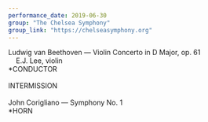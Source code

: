 ```yaml
---
performance_date: 2019-06-30
group: "The Chelsea Symphony"
group_link: "https://chelseasymphony.org"
---
```

Ludwig van Beethoven — Violin Concerto in D Major, op. 61<br/>
&nbsp;&nbsp;&nbsp;&nbsp;E.J. Lee, violin<br/>
*CONDUCTOR<br/>
<br/>
INTERMISSION<br/>
<br/>
John Corigliano — Symphony No. 1<br/>
*HORN
